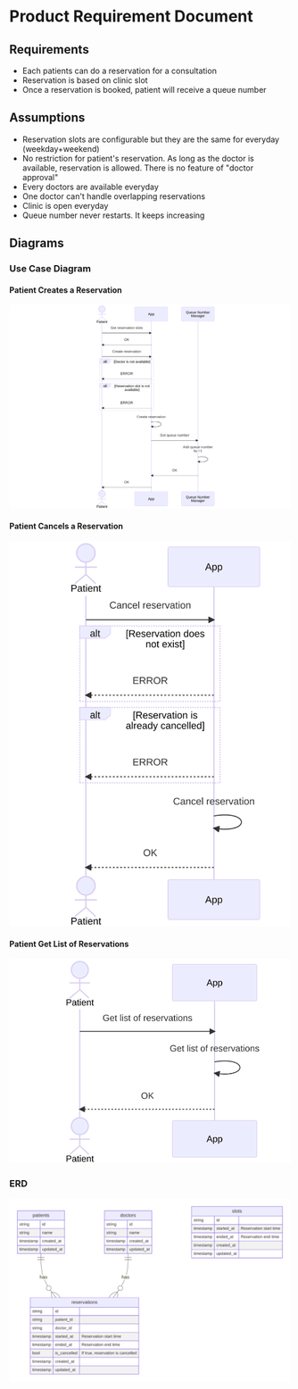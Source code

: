 # Product Requirement Document

## Requirements

- Each patients can do a reservation for a consultation
- Reservation is based on clinic slot
- Once a reservation is booked, patient will receive a queue number

## Assumptions

- Reservation slots are configurable but they are the same for everyday (weekday+weekend)
- No restriction for patient's reservation. As long as the doctor is available, reservation is allowed. There is no feature of "doctor approval"
- Every doctors are available everyday
- One doctor can't handle overlapping reservations
- Clinic is open everyday
- Queue number never restarts. It keeps increasing

## Diagrams

### Use Case Diagram

#### Patient Creates a Reservation

![create_reservation](./imgs/create_reservation.svg)

#### Patient Cancels a Reservation

![cancel_reservation](./imgs/cancel_reservation.svg)

#### Patient Get List of Reservations

![get_list_of_reservations](./imgs/get_list_of_reservations.svg)

### ERD

![erd](./imgs/erd.svg)
